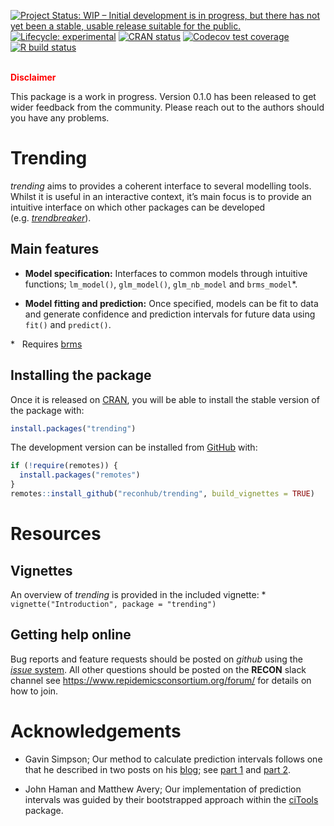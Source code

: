 
<!-- README.md is generated from README.Rmd. Please edit that file -->

<!-- badges: start -->

[![Project Status: WIP – Initial development is in progress, but there
has not yet been a stable, usable release suitable for the
public.](https://www.repostatus.org/badges/latest/wip.svg)](https://www.repostatus.org/#wip)
[![Lifecycle:
experimental](https://img.shields.io/badge/lifecycle-experimental-orange.svg)](https://www.tidyverse.org/lifecycle/#experimental)
[![CRAN
status](https://www.r-pkg.org/badges/version/trending)](https://CRAN.R-project.org/package=trending)
[![Codecov test
coverage](https://codecov.io/gh/reconhub/trending/branch/master/graph/badge.svg)](https://codecov.io/gh/reconhub/trending?branch=master)
[![R build
status](https://github.com/reconhub/trending/workflows/R-CMD-check/badge.svg)](https://github.com/reconhub/trending/actions)
<!-- badges: end -->

<br> **<span style="color: red;">Disclaimer</span>**

This package is a work in progress. Version 0.1.0 has been released to
get wider feedback from the community. Please reach out to the authors
should you have any problems.

# Trending

*trending* aims to provides a coherent interface to several modelling
tools. Whilst it is useful in an interactive context, it’s main focus is
to provide an intuitive interface on which other packages can be
developed
(e.g. [*trendbreaker*](https://github.com/reconhub/trendbreaker)).

## Main features

  - **Model specification:** Interfaces to common models through
    intuitive functions; `lm_model()`, `glm_model()`, `glm_nb_model` and
    `brms_model`\*.

  - **Model fitting and prediction:** Once specified, models can be fit
    to data and generate confidence and prediction intervals for future
    data using `fit()` and `predict()`.

\*   Requires [brms](https://CRAN.R-project.org/package=brms)

## Installing the package

Once it is released on [CRAN](https://CRAN.R-project.org), you will be
able to install the stable version of the package with:

``` r
install.packages("trending")
```

The development version can be installed from
[GitHub](https://github.com/) with:

``` r
if (!require(remotes)) {
  install.packages("remotes")
}
remotes::install_github("reconhub/trending", build_vignettes = TRUE)
```

# Resources

## Vignettes

An overview of *trending* is provided in the included vignette: \*
`vignette("Introduction", package = "trending")`

## Getting help online

Bug reports and feature requests should be posted on *github* using the
[*issue* system](https://github.com/reconhub/trending/issues). All other
questions should be posted on the **RECON** slack channel see
<https://www.repidemicsconsortium.org/forum/> for details on how to
join.

# Acknowledgements

  - Gavin Simpson; Our method to calculate prediction intervals follows
    one that he described in two posts on his
    [blog](https://fromthebottomoftheheap.net); see
    [part 1](https://fromthebottomoftheheap.net/2017/05/01/glm-prediction-intervals-i/)
    and
    [part 2](https://fromthebottomoftheheap.net/2017/05/01/glm-prediction-intervals-ii/).

  - John Haman and Matthew Avery; Our implementation of prediction
    intervals was guided by their bootstrapped approach within the
    [ciTools](https://CRAN.R-project.org/package=ciTools) package.

